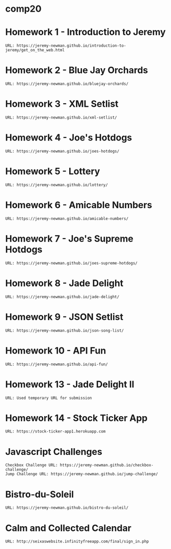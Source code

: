 # comp20

# Homework 1 - Introduction to Jeremy
    URL: https://jeremy-newman.github.io/introduction-to-jeremy/get_on_the_web.html
# Homework 2 - Blue Jay Orchards
    URL: https://jeremy-newman.github.io/bluejay-orchards/
# Homework 3 - XML Setlist
    URL: https://jeremy-newman.github.io/xml-setlist/
# Homework 4 - Joe's Hotdogs
    URL: https://jeremy-newman.github.io/joes-hotdogs/
# Homework 5 - Lottery
    URL: https://jeremy-newman.github.io/lottery/
# Homework 6 - Amicable Numbers
    URL: https://jeremy-newman.github.io/amicable-numbers/
# Homework 7 - Joe's Supreme Hotdogs
    URL: https://jeremy-newman.github.io/joes-supreme-hotdogs/
# Homework 8 - Jade Delight
    URL: https://jeremy-newman.github.io/jade-delight/
# Homework 9 - JSON Setlist
    URL: https://jeremy-newman.github.io/json-song-list/
# Homework 10 - API Fun
    URL: https://jeremy-newman.github.io/api-fun/
# Homework 13 - Jade Delight II
    URL: Used temporary URL for submission
# Homework 14 - Stock Ticker App
    URL: https://stock-ticker-app1.herokuapp.com
# Javascript Challenges
    Checkbox Challenge URL: https://jeremy-newman.github.io/checkbox-challenge/
    Jump Challenge URL: https://jeremy-newman.github.io/jump-challenge/
# Bistro-du-Soleil
    URL: https://jeremy-newman.github.io/bistro-du-soleil/
# Calm and Collected Calendar
    URL: http://seixaswebsite.infinityfreeapp.com/final/sign_in.php
